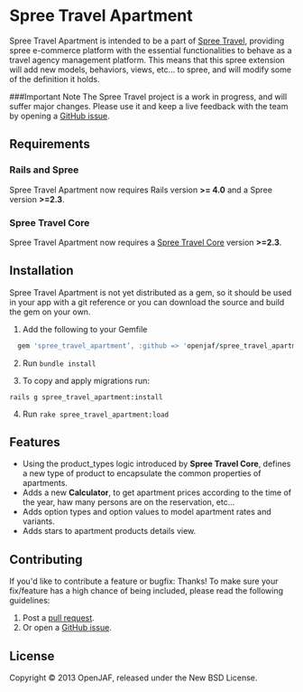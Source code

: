 Spree Travel Apartment
=========
Spree Travel Apartment is intended to be a part of [Spree Travel](https://github.com/openjaf/spree_travel/), providing spree e-commerce platform with the essential functionalities to behave as a travel agency management platform. This means that this spree extension will add new models, behaviors, views, etc… to spree, and will modify some of the definition it holds.

###Important Note
The Spree Travel project is a work in progress, and will suffer major changes. Please use it and keep a live feedback with the team by opening a [GitHub issue](https://github.com/openjaf/spree_travel_apartment/issues/new).

Requirements
------------
### Rails and Spree
Spree Travel Apartment now requires Rails version **>= 4.0** and a Spree version **>=2.3**.
### Spree Travel Core
Spree Travel Apartment now requires a [Spree Travel Core](https://github.com/openjaf/spree_travel_core) version **>=2.3**.

Installation
------------

Spree Travel Apartment is not yet distributed as a gem, so it should be used in your app with a git reference or you can download the source and build the gem on your own.

1. Add the following to your Gemfile

  ```ruby
    gem 'spree_travel_apartment’, :github => 'openjaf/spree_travel_apartment', :branch => '3-0-stable'
  ```

2. Run `bundle install`

3. To copy and apply migrations run:

  ```
  rails g spree_travel_apartment:install
  ```
4. Run `rake spree_travel_apartment:load`

Features
------------

- Using the product_types logic introduced by **Spree Travel Core**, defines a new type of product to encapsulate the common properties of apartments.
- Adds a new **Calculator**, to get apartment prices according to the time of the year, haw many persons are on the reservation, etc...
- Adds option types and option values to model apartment rates and variants.
- Adds stars to apartment products details view.

Contributing
------------

If you'd like to contribute a feature or bugfix: Thanks! To make sure your
fix/feature has a high chance of being included, please read the following
guidelines:

1. Post a [pull request](https://github.com/openjaf/spree_travel_apartment/compare/).
2. Or open a [GitHub issue](https://github.com/openjaf/spree_travel_apartment/issues/new).

License
-------
Copyright © 2013 OpenJAF, released under the New BSD License.
